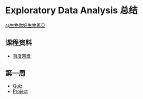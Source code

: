 Exploratory Data Analysis 总结
===

[@生物你好生物再见](http://www.weibo.com/biobyelogy)


## 课程资料
- [百度网盘](http://pan.baidu.com/s/1kTFrBvh)

## 第一周
- [Quiz](./W01%20Quiz.md)
- [Project](./W01%20Project.md)
